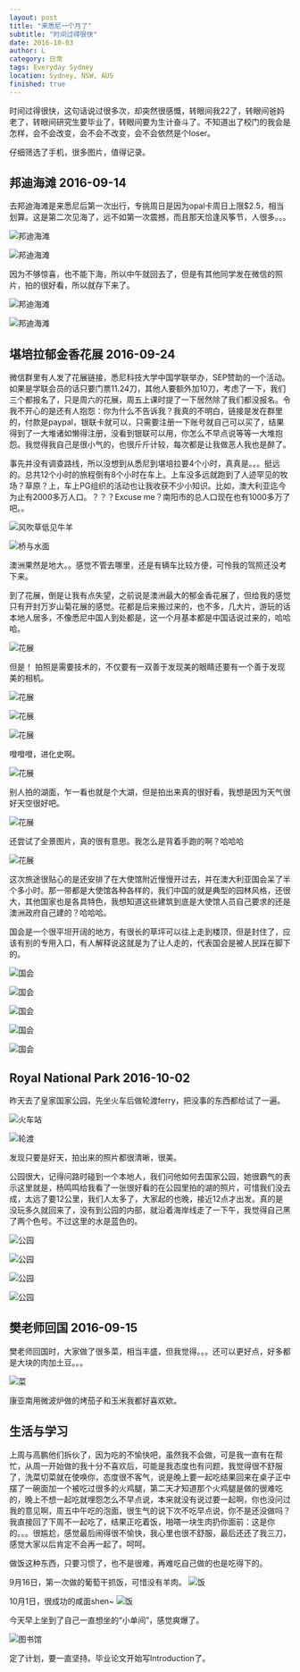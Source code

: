 ```yaml
---
layout: post
title: "来悉尼一个月了"
subtitle: "时间过得很快"
date: 2016-10-03
author: L
category: 日常
tags: Everyday Sydney
location: Sydney, NSW, AUS
finished: true
---
```


时间过得很快，这句话说过很多次，却突然很感慨，转眼间我22了，转眼间爸妈老了，转眼间研究生要毕业了，转眼间要为生计奋斗了。不知道出了校门的我会是怎样，会不会改变，会不会不改变，会不会依然是个loser。

仔细筛选了手机，很多图片，值得记录。

## 邦迪海滩 2016-09-14

去邦迪海滩是来悉尼后第一次出行，专挑周日是因为opal卡周日上限$2.5，相当划算。这是第二次见海了，远不如第一次震撼，而且那天恰逢风筝节，人很多。。。

![邦迪海滩](/img/blog/20161003/IMG_20160911_110501_HDR.jpg)

![邦迪海滩](/img/blog/20161003/mmexport1473635910614.jpg)

因为不够惊喜，也不能下海，所以中午就回去了，但是有其他同学发在微信的照片，拍的很好看，所以就存下来了。

![邦迪海滩](/img/blog/20161003/mmexport1473667624465.jpg)

![邦迪海滩](/img/blog/20161003/mmexport1473667626808.jpg)

## 堪培拉郁金香花展 2016-09-24

微信群里有人发了花展链接，悉尼科技大学中国学联举办，SEP赞助的一个活动。如果是学联会员的话只要门票11.24刀，其他人要额外加10刀，考虑了一下，我们三个都报名了，只是周六的花展，周五上课时提了一下居然除了我们都没报名。令我不开心的是还有人抱怨：你为什么不告诉我？我真的不明白，链接是发在群里的，付款是paypal，银联卡就可以，只需要注册一下账号就自己可以买了，结果得到了一大堆诸如懒得注册，没看到银联可以用，你怎么不早点说等等一大堆抱怨。我觉得我自己是很小气的，也很斤斤计较，每次都是让我做恶人我也是醉了。

事先并没有调查路线，所以没想到从悉尼到堪培拉要4个小时，真真是。。。挺远的。总共12个小时的旅程倒有8个小时在车上。上车没多远就跑到了人迹罕见的牧场？草原？上，车上PG组织的活动也让我收获不少小知识。比如，澳大利亚迄今为止有2000多万人口。？？？Excuse me？南阳市的总人口现在也有1000多万了吧。。

![风吹草低见牛羊](/img/blog/20161003/IMG_20160924_110105_HDR.jpg)

![桥与水面](/img/blog/20161003/IMG_20160924_151848_HDR.jpg)

澳洲果然是地大。。感觉不管去哪里，还是有辆车比较方便，可怜我的驾照还没考下来。

到了花展，倒是让我有点失望，之前说是澳洲最大的郁金香花展了，但给我的感觉只有开封万岁山菊花展的感觉。花都是后来搬过来的，也不多，几大片，游玩的话本地人居多，不像悉尼中国人到处都是，这一个月基本都是中国话说过来的，哈哈哈。

![花展](/img/blog/20161003/IMG_20160924_130112_HDR.jpg)

但是！ 拍照是需要技术的，不仅要有一双善于发现美的眼睛还要有一个善于发现美的相机。

![花展](/img/blog/20161003/IMG_20160924_131405.jpg)

![花展](/img/blog/20161003/IMG_20160924_124907_HDR.jpg)

![花展](/img/blog/20161003/IMG_20160924_125042_HDR.jpg)

噔噔噔，进化史啊。

![花展](/img/blog/20161003/IMG_20160924_125859_HDR.jpg)

别人拍的湖面，乍一看也就是个大湖，但是拍出来真的很好看，我想是因为天气很好天空很好吧。

![花展](/img/blog/20161003/mmexport1474709048011.jpg)

还尝试了全景图片，真的很有意思。我怎么是背着手跑的啊？哈哈哈

![花展](/img/blog/20161003/PANO_20160924_131905.jpg)

这次旅途很贴心的是还安排了在大使馆附近慢慢开过去，并在澳大利亚国会呆了半个多小时。那一带都是大使馆各种各样的，我们中国的就是典型的园林风格，还很大，其他国家也是各具特色，我想知道这些建筑到底是大使馆人员自己要求的还是澳洲政府自己建的？哈哈哈。

国会是一个很平坦开阔的地方，有很长的草坪可以往上走到楼顶，但是封住了，应该有别的专用入口，有人解释说这就是为了让人走的，代表国会是被人民踩在脚下的。

![国会](/img/blog/20161003/PANO_20160924_144339.jpg)

![国会](/img/blog/20161003/IMG_20160924_143208_HDR.jpg)

![国会](/img/blog/20161003/IMG_20160924_143245_HDR.jpg)

![国会](/img/blog/20161003/IMG_20160924_144038_HDR.jpg)

![国会](/img/blog/20161003/IMG_20160924_143955_HDR.jpg)


## Royal National Park 2016-10-02

昨天去了皇家国家公园，先坐火车后做轮渡ferry，把没事的东西都给试了一遍。

![火车站](/img/blog/20161003/IMG_20161002_112937_HDR.jpg)

![轮渡](/img/blog/20161003/IMG_20161002_123225_HDR.jpg)

发现只要是好天，拍出来的照片都很清晰，很美。

公园很大，记得问路时碰到一个本地人，我们问他如何去国家公园，她很霸气的表示这里就是，杨鸣鸣给我看了一张很好看的在公园里拍的湖的照片，可惜我们没去成，太远了要12公里，我们人太多了，大家起的也晚，接近12点才出发。真的是没玩多久就回来了，没有到公园的内部，就沿着海岸线走了一下午，我觉得自己黑了两个色号。不过这里的水是蓝色的。

![公园](/img/blog/20161003/IMG_20161002_163223_HDR.jpg)

![公园](/img/blog/20161003/IMG_20161002_154711_HDR.jpg)

![公园](/img/blog/20161003/mmexport1475459146368.jpg)

![公园](/img/blog/20161003/mmexport1475403963329.jpg)

## 樊老师回国 2016-09-15
樊老师回国时，大家做了很多菜，相当丰盛，但我觉得。。。还可以更好点，好多都是大块的肉加土豆。。。

![菜](/img/blog/20161003/mmexport1473756220561.jpg)

康亚南用微波炉做的烤茄子和玉米我都好喜欢欸。

## 生活与学习

上周与高鹏他们拆伙了，因为吃的不愉快吧，虽然我不会做，可是我一直有在帮忙，从周一开始做的我十分不喜欢后，可能是我态度也有问题，我觉得很不舒服了，洗菜切菜就在使唤你，态度很不客气，说是晚上要一起吃结果回来在桌子正中摆了一碗面加一个被吃过很多的火鸡腿，第二天才知道那个火鸡腿是做的很难吃的，晚上不想一起吃就埋怨怎么不早点说，本来就没有说过要一起啊，你也没问过我的意见啊，周五中午吃的泡面，很生气的说下次不吃早点说，你不是还没做吗？我直接回了下周不一起吃了，结果正吃着饭，啪嗒一块生肉扔你面前：这是你的。。。很尴尬，感觉最后闹得很不愉快，我心里也很不舒服，最后还还了我三刀，感觉大家以后肯定不会再一起了。呵呵。

做饭这种东西，只要习惯了，也不是很难，再难吃自己做的也是吃得下的。

9月16日，第一次做的葡萄干抓饭，可惜没有羊肉。
![饭](/img/blog/20161003/IMG_20160916_212907_HDR.jpg)

10月1日，很成功的咸面shen~
![饭](/img/blog/20161003/IMG_20161001_163343_HDR.jpg)

今天早上坐到了自己一直想坐的“小单间”，感觉爽爆了。

![图书馆](/img/blog/20161003/IMG_20161003_100752_HDR.jpg)

定了计划，要一直坚持。毕业论文开始写Introduction了。
